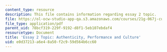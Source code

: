 ```yaml
---
content_type: resource
description: This file contains information regarding essay 2 topic.
file: https://ol-ocw-studio-app-qa.s3.amazonaws.com/courses/21g-067j-cultural-performances-of-asia-fall-2005/e0d37213a6e48a50f2c959d564b6cc60_MIT21G_067JF05_essay2auth.pdf
file_type: application/pdf
parent_uid: 78bcf319-229f-9192-d8f1-5eb107ebdaf4
resourcetype: Document
title: 'Essay 2 Topic: Authenticity, Performance and Culture'
uid: e0d37213-a6e4-8a50-f2c9-59d564b6cc60
---
```

